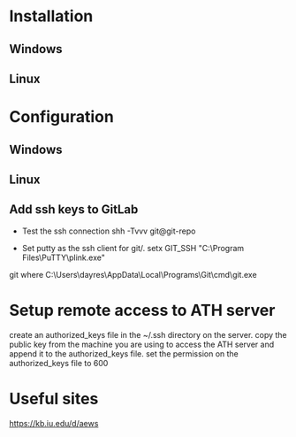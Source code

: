 
# Installation

## Windows

## Linux

# Configuration

## Windows

## Linux

## Add ssh keys to GitLab

- Test the ssh connection
shh -Tvvv git@git-repo



- Set putty as the ssh client for git/.
setx GIT_SSH "C:\Program Files\PuTTY\plink.exe"

git where
C:\Users\dayres\AppData\Local\Programs\Git\cmd\git.exe 


# Setup remote access to ATH server

create an authorized_keys file in the ~/.ssh directory on the server.
copy the public key from the machine you are using to access the ATH server and append it to the authorized_keys file.
set the permission on the authorized_keys file to 600


# Useful sites

https://kb.iu.edu/d/aews